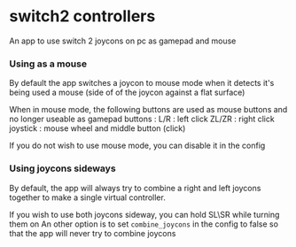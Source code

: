 # switch2 controllers
An app to use switch 2 joycons on pc as gamepad and mouse


### Using as a mouse

By default the app switches a joycon to mouse mode when it detects it's being used a mouse (side of of the joycon against a flat surface)

When in mouse mode, the following buttons are used as mouse buttons and no longer useable as gamepad buttons :
L/R : left click
ZL/ZR : right click
joystick : mouse wheel and middle button (click)

If you do not wish to use mouse mode, you can disable it in the config

### Using joycons sideways

By default, the app will always try to combine a right and left joycons together to make a single virtual controller.

If you wish to use both joycons sideway, you can hold SL\SR while turning them on
An other option is to set `combine_joycons` in the config to false so that the app will never try to combine joycons